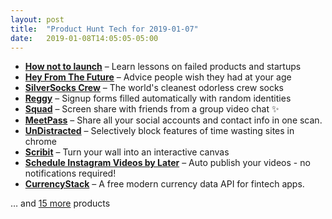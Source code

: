 ```yaml
---
layout: post
title:  "Product Hunt Tech for 2019-01-07"
date:   2019-01-08T14:05:05-05:00
---
```


* **[How not to launch](https://www.producthunt.com/posts/how-not-to-launch?utm_campaign=producthunt-api&utm_medium=api&utm_source=Application%3A+Daily+Digest+RSS+%28ID%3A+3202%29)** – Learn lessons on failed products and startups
* **[Hey From The Future](https://www.producthunt.com/posts/hey-from-the-future?utm_campaign=producthunt-api&utm_medium=api&utm_source=Application%3A+Daily+Digest+RSS+%28ID%3A+3202%29)** – Advice people wish they had at your age
* **[SilverSocks Crew](https://www.producthunt.com/posts/silversocks-crew?utm_campaign=producthunt-api&utm_medium=api&utm_source=Application%3A+Daily+Digest+RSS+%28ID%3A+3202%29)** – The world's cleanest odorless crew socks
* **[Reggy](https://www.producthunt.com/posts/reggy?utm_campaign=producthunt-api&utm_medium=api&utm_source=Application%3A+Daily+Digest+RSS+%28ID%3A+3202%29)** – Signup forms filled automatically with random identities
* **[Squad](https://www.producthunt.com/posts/squad-5?utm_campaign=producthunt-api&utm_medium=api&utm_source=Application%3A+Daily+Digest+RSS+%28ID%3A+3202%29)** – Screen share with friends from a group video chat ✨
* **[MeetPass](https://www.producthunt.com/posts/meetpass?utm_campaign=producthunt-api&utm_medium=api&utm_source=Application%3A+Daily+Digest+RSS+%28ID%3A+3202%29)** – Share all your social accounts and contact info in one scan.
* **[UnDistracted](https://www.producthunt.com/posts/undistracted-1?utm_campaign=producthunt-api&utm_medium=api&utm_source=Application%3A+Daily+Digest+RSS+%28ID%3A+3202%29)** – Selectively block features of time wasting sites in chrome
* **[Scribit](https://www.producthunt.com/posts/scribit-2?utm_campaign=producthunt-api&utm_medium=api&utm_source=Application%3A+Daily+Digest+RSS+%28ID%3A+3202%29)** – Turn your wall into an interactive canvas
* **[Schedule Instagram Videos by Later](https://www.producthunt.com/posts/schedule-instagram-videos-by-later?utm_campaign=producthunt-api&utm_medium=api&utm_source=Application%3A+Daily+Digest+RSS+%28ID%3A+3202%29)** – Auto publish your videos - no notifications required!
* **[CurrencyStack](https://www.producthunt.com/posts/currencystack?utm_campaign=producthunt-api&utm_medium=api&utm_source=Application%3A+Daily+Digest+RSS+%28ID%3A+3202%29)** – A free modern currency data API for fintech apps.

… and [15 more](https://www.producthunt.com/tech) products